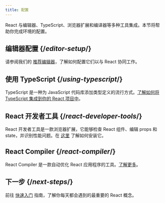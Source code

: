 ```yaml
---
title: 配置
---
```

<Intro>

React 与编辑器、TypeScript、浏览器扩展和编译器等多种工具集成。本节将帮助你完成环境的配置。

</Intro>

## 编辑器配置 {/*editor-setup*/}

请参阅我们的 [推荐编辑器](/learn/editor-setup)，了解如何配置它们以与 React 协同工作。

## 使用 TypeScript {/*using-typescript*/}

TypeScript 是一种为 JavaScript 代码库添加类型定义的流行方式。[了解如何将 TypeScript 集成到你的 React 项目中](/learn/typescript)。

## React 开发者工具 {/*react-developer-tools*/}

React 开发者工具是一款浏览器扩展，它能够检查 React 组件、编辑 props 和 state，并识别性能问题。在 [这里](learn/react-developer-tools) 了解如何安装它。

## React Compiler {/*react-compiler*/}

React Compiler 是一款自动优化 React 应用程序的工具。[了解更多](/learn/react-compiler)。

## 下一步 {/*next-steps*/}

前往 [快速入门](/learn) 指南，了解你每天都会遇到的最重要的 React 概念。
